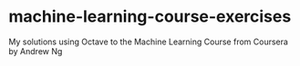 # machine-learning-course-exercises
My solutions using Octave to the Machine Learning Course from Coursera by Andrew Ng
